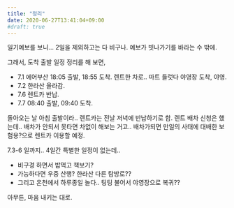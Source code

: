 ```yaml
---
title: "정리"
date: 2020-06-27T13:41:04+09:00
#draft: true
---
```

일기예보를 보니... 2일을 제외하고는 다 비구나. 예보가 빗나가기를 바라는 수 밖에.

그래서, 도착 출발 일정 정리를 해 보면,

- 7.1 에어부산 18:05 출발, 18:55 도착. 렌트한 차로.. 마트 들럿다 야영장 도착, 야영.
- 7.2 한라산 올라감.
- 7.6 렌트카 반납.
- 7.7 08:40 출발, 09:40 도착.

돌아오는 날 아침 출발이라.. 렌트카는 전날 저녁에 반납하기로 함.
렌트 배차 신청은 했는데.. 배차가 안되서 못타면 차없이 해보는 거고..
배차가되면 만일의 사태에 대배한 보험용?으로 렌트카 이용할 예정.

7.3-6 일까지.. 4일간 특별한 일정이 없는데..

- 비구경 하면서 밥먹고 책보기?
- 가능하다면 우중 산행? 한라산 다른 탐방로??
- 그리고 온천에서 하루종일 놀다.. 팅팅 불어서 야영장으로 복귀??
 
아무튼, 마음 내키는 대로.
